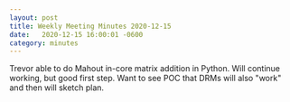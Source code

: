 ```yaml
---
layout: post
title: Weekly Meeting Minutes 2020-12-15
date:   2020-12-15 16:00:01 -0600
category: minutes
---
```


Trevor able to do Mahout in-core matrix addition in Python. Will continue working, but good first step. Want
to see POC that DRMs will also "work" and then will sketch plan.
